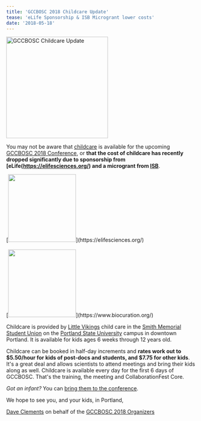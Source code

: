 ```yaml
---
title: 'GCCBOSC 2018 Childcare Update'
tease: 'eLife Sponsorship & ISB Microgrant lower costs'
date: '2018-05-18'
---
```

[<img class="float-right" src="/src/events/gccbosc2018/gccbosc-childcare-banner.png" alt="GCCBOSC Childcare Update" width="270" />](http://localhost:8080/events/gccbosc2018/childcare/)

You may not be aware that [childcare](/src/events/gccbosc2018/childcare/index.md) is available for the upcoming [GCCBOSC 2018 Conference](https://gccbosc2018.sched.com/), or **that the cost of childcare has recently dropped significantly due to sponsorship from [eLife(https://elifesciences.org/) and a microgrant from [ISB](https://www.biocuration.org/)**.

<div class="float-left">
[<img src="/src/events/gccbosc2018/sponsors/elife-logo-wide.jpg" alt-"eLife: an open-access journal for promising research in the life and biomedical sciences" width="180" />](https://elifesciences.org/)
<br /><br />
[<img src="/src/events/gccbosc2018/sponsors/isb-logo-wide.jpg" alt-"International Society for Biocuration" width="180" />](https://www.biocuration.org/)
</div>

Childcare is provided by [Little Vikings](http://www.littlevikings.org/) child care in the [Smith Memorial Student Union](https://www.pdx.edu/student-union/) on the [Portland State University](https://www.pdx.edu/) campus in downtown Portland.  It is available for kids ages 6 weeks through 12 years old.

Childcare can be booked in half-day increments and **rates work out to $5.50/hour for kids of post-docs and students, and $7.75 for other kids**.  It's a great deal and allows scientists to attend meetings and bring their kids along as well. Childcare is available every day for the first 6 days of GCCBOSC.  That's the training, the meeting and CollaborationFest Core.

*Got an infant?* You can [bring them to the conference](/src/events/gccbosc2018/childcare/index.md#infants-and-nursing-parents).

We hope to see you, and your kids, in Portland,

[Dave Clements](/src/people/dave-clements/index.md) on behalf of the [GCCBOSC 2018 Organizers](/src/events/gccbosc2018/organizers/index.md)
